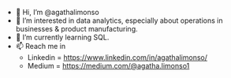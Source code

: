 - 👋 Hi, I’m @agathalimonso
- 👀 I’m interested in data analytics, especially about operations in businesses & product manufacturing.
- 🌱 I’m currently learning SQL.
- 📫 Reach me in
  - Linkedin = https://www.linkedin.com/in/agathalimonso/
  - Medium = https://medium.com/@agatha.limonso1

<!---
agathalimonso/agathalimonso is a ✨ special ✨ repository because its `README.md` (this file) appears on your GitHub profile.
You can click the Preview link to take a look at your changes.
--->

